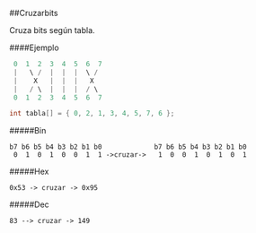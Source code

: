 ##Cruzarbits

Cruza bits según tabla.

####Ejemplo

```C
 0  1  2  3  4  5  6  7
 |   \ /  |  |  |  \ /
 |    X   |  |  |   X
 |   / \  |  |  |  / \
 0  1  2  3  4  5  6  7

int tabla[] = { 0, 2, 1, 3, 4, 5, 7, 6 };

```

#####Bin
```
b7 b6 b5 b4 b3 b2 b1 b0             b7 b6 b5 b4 b3 b2 b1 b0  
 0  1  0  1  0  0  1  1 ->cruzar->   1  0  0  1  0  1  0  1 
```

#####Hex
```
0x53 -> cruzar -> 0x95
```

#####Dec
```
83 --> cruzar -> 149
```









